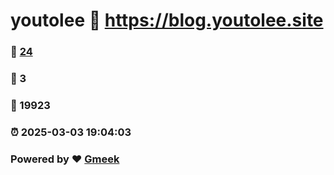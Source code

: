 # youtolee :link: https://blog.youtolee.site 
### :page_facing_up: [24](https://blog.youtolee.site/tag.html) 
### :speech_balloon: 3 
### :hibiscus: 19923 
### :alarm_clock: 2025-03-03 19:04:03 
### Powered by :heart: [Gmeek](https://github.com/Meekdai/Gmeek)
